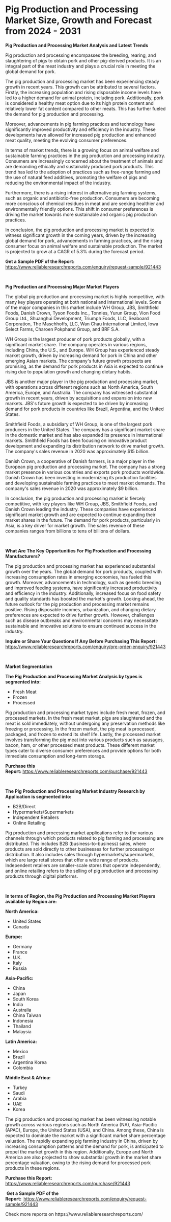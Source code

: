 <p><h1>Pig Production and Processing Market Size, Growth and Forecast from 2024 - 2031</h1></p><p><strong>Pig Production and Processing Market Analysis and Latest Trends</strong></p>
<p><p>Pig production and processing encompasses the breeding, rearing, and slaughtering of pigs to obtain pork and other pig-derived products. It is an integral part of the meat industry and plays a crucial role in meeting the global demand for pork.</p><p>The pig production and processing market has been experiencing steady growth in recent years. This growth can be attributed to several factors. Firstly, the increasing population and rising disposable income levels have led to a higher demand for animal protein, including pork. Additionally, pork is considered a healthy meat option due to its high protein content and relatively lower fat content compared to other meats. This has further fueled the demand for pig production and processing.</p><p>Moreover, advancements in pig farming practices and technology have significantly improved productivity and efficiency in the industry. These developments have allowed for increased pig production and enhanced meat quality, meeting the evolving consumer preferences.</p><p>In terms of market trends, there is a growing focus on animal welfare and sustainable farming practices in the pig production and processing industry. Consumers are increasingly concerned about the treatment of animals and are demanding ethically and sustainably produced pork products. This trend has led to the adoption of practices such as free-range farming and the use of natural feed additives, promoting the welfare of pigs and reducing the environmental impact of the industry.</p><p>Furthermore, there is a rising interest in alternative pig farming systems, such as organic and antibiotic-free production. Consumers are becoming more conscious of chemical residues in meat and are seeking healthier and environmentally friendly options. This shift in consumer preferences is driving the market towards more sustainable and organic pig production practices.</p><p>In conclusion, the pig production and processing market is expected to witness significant growth in the coming years, driven by the increasing global demand for pork, advancements in farming practices, and the rising consumer focus on animal welfare and sustainable production. The market is projected to grow at a CAGR of 5.3% during the forecast period.</p></p>
<p><strong>Get a Sample PDF of the Report:&nbsp;</strong> <a href="https://www.reliableresearchreports.com/enquiry/request-sample/921443">https://www.reliableresearchreports.com/enquiry/request-sample/921443</a></p>
<p>&nbsp;</p>
<p><strong>Pig Production and Processing Major Market Players</strong></p>
<p><p>The global pig production and processing market is highly competitive, with many key players operating at both national and international levels. Some of the major companies in this market include WH Group, JBS, Smithfield Foods, Danish Crown, Tyson Foods Inc., Tonnies, Yurun Group, Vion Food Group Ltd., Shuanghui Development, Triumph Foods, LLC, Seaboard Corporation, The Maschhoffs, LLC, Wan Chau International Limited, Iowa Select Farms, Charoen Pokphand Group, and BRF S.A.</p><p>WH Group is the largest producer of pork products globally, with a significant market share. The company operates in various regions, including China, the U.S., and Europe. WH Group has experienced steady market growth, driven by increasing demand for pork in China and other emerging Asian markets. The company's future growth prospects are promising, as the demand for pork products in Asia is expected to continue rising due to population growth and changing dietary habits.</p><p>JBS is another major player in the pig production and processing market, with operations across different regions such as North America, South America, Europe, and Australia. The company has witnessed substantial growth in recent years, driven by acquisitions and expansion into new markets. JBS's future growth is expected to be driven by increasing demand for pork products in countries like Brazil, Argentina, and the United States.</p><p>Smithfield Foods, a subsidiary of WH Group, is one of the largest pork producers in the United States. The company has a significant market share in the domestic market and has also expanded its presence in international markets. Smithfield Foods has been focusing on innovative product development and expanding its distribution network to drive market growth. The company's sales revenue in 2020 was approximately $15 billion.</p><p>Danish Crown, a cooperative of Danish farmers, is a major player in the European pig production and processing market. The company has a strong market presence in various countries and exports pork products worldwide. Danish Crown has been investing in modernizing its production facilities and developing sustainable farming practices to meet market demands. The company's sales revenue in 2020 was approximately $9 billion.</p><p>In conclusion, the pig production and processing market is fiercely competitive, with key players like WH Group, JBS, Smithfield Foods, and Danish Crown leading the industry. These companies have experienced significant market growth and are expected to continue expanding their market shares in the future. The demand for pork products, particularly in Asia, is a key driver for market growth. The sales revenue of these companies ranges from billions to tens of billions of dollars.</p></p>
<p>&nbsp;</p>
<p><strong>What Are The Key Opportunities For Pig Production and Processing Manufacturers?</strong></p>
<p><p>The pig production and processing market has experienced substantial growth over the years. The global demand for pork products, coupled with increasing consumption rates in emerging economies, has fueled this growth. Moreover, advancements in technology, such as genetic breeding and improved feeding systems, have significantly increased productivity and efficiency in the industry. Additionally, increased focus on food safety and quality standards has boosted the market's growth. Looking ahead, the future outlook for the pig production and processing market remains positive. Rising disposable incomes, urbanization, and changing dietary preferences are expected to drive further growth. However, challenges such as disease outbreaks and environmental concerns may necessitate sustainable and innovative solutions to ensure continued success in the industry.</p></p>
<p><strong>Inquire or Share Your Questions If Any Before Purchasing This Report:</strong> <a href="https://www.reliableresearchreports.com/enquiry/pre-order-enquiry/921443">https://www.reliableresearchreports.com/enquiry/pre-order-enquiry/921443</a></p>
<p>&nbsp;</p>
<p><strong>Market Segmentation</strong></p>
<p><strong>The Pig Production and Processing Market Analysis by types is segmented into:</strong></p>
<p><ul><li>Fresh Meat</li><li>Frozen</li><li>Processed</li></ul></p>
<p><p>Pig production and processing market types include fresh meat, frozen, and processed markets. In the fresh meat market, pigs are slaughtered and the meat is sold immediately, without undergoing any preservation methods like freezing or processing. In the frozen market, the pig meat is processed, packaged, and frozen to extend its shelf life. Lastly, the processed market involves transforming the pig meat into various products such as sausages, bacon, ham, or other processed meat products. These different market types cater to diverse consumer preferences and provide options for both immediate consumption and long-term storage.</p></p>
<p><strong>Purchase this Report:&nbsp;</strong><a href="https://www.reliableresearchreports.com/purchase/921443">https://www.reliableresearchreports.com/purchase/921443</a></p>
<p>&nbsp;</p>
<p><strong>The Pig Production and Processing Market Industry Research by Application is segmented into:</strong></p>
<p><ul><li>B2B/Direct</li><li>Hypermarkets/Supermarkets</li><li>Independent Retailers</li><li>Online Retailing</li></ul></p>
<p><p>Pig production and processing market applications refer to the various channels through which products related to pig farming and processing are distributed. This includes B2B (business-to-business) sales, where products are sold directly to other businesses for further processing or distribution. It also includes sales through hypermarkets/supermarkets, which are large retail stores that offer a wide range of products. Independent retailers are smaller-scale stores that operate independently, and online retailing refers to the selling of pig production and processing products through digital platforms.</p></p>
<p>&nbsp;</p>
<p><strong>In terms of Region, the Pig Production and Processing Market Players available by Region are:</strong></p>
<p>
    <p> <strong> North America: </strong>
        <ul>
            <li>United States</li>
            <li>Canada</li>
        </ul>
        </p> 
    <p> <strong> Europe: </strong>
        <ul>
            <li>Germany</li>
            <li>France</li>
            <li>U.K.</li>
            <li>Italy</li>
            <li>Russia</li>
        </ul>
        </p> 
    <p> <strong> Asia-Pacific: </strong>
        <ul>
            <li>China</li>
            <li>Japan</li>
            <li>South Korea</li>
            <li>India</li>
            <li>Australia</li>
            <li>China Taiwan</li>
            <li>Indonesia</li>
            <li>Thailand</li>
            <li>Malaysia</li>
        </ul>
        </p> 
    <p> <strong> Latin America: </strong>
        <ul>
            <li>Mexico</li>
            <li>Brazil</li>
            <li>Argentina Korea</li>
            <li>Colombia</li>
        </ul>
        </p> 
    <p> <strong> Middle East & Africa: </strong>
        <ul>
            <li>Turkey</li>
            <li>Saudi</li>
            <li>Arabia</li>
            <li>UAE</li>
            <li>Korea</li>
        </ul>
    </p>
    </p>
<p><p>The pig production and processing market has been witnessing notable growth across various regions such as North America (NA), Asia-Pacific (APAC), Europe, the United States (USA), and China. Among these, China is expected to dominate the market with a significant market share percentage valuation. The rapidly expanding pig farming industry in China, driven by increasing consumption patterns and the demand for pork, is anticipated to propel the market growth in this region. Additionally, Europe and North America are also projected to show substantial growth in the market share percentage valuation, owing to the rising demand for processed pork products in these regions.</p></p>
<p><strong>Purchase this Report: </strong><a href="https://www.reliableresearchreports.com/purchase/921443">https://www.reliableresearchreports.com/purchase/921443</a></p>
<p>&nbsp;<strong>Get a Sample PDF of the Report:&nbsp;&nbsp;</strong><a href="https://www.reliableresearchreports.com/enquiry/request-sample/921443">https://www.reliableresearchreports.com/enquiry/request-sample/921443</a></p>
<p><strong></strong></p>
<p>Check more reports on https://www.reliableresearchreports.com/</p>